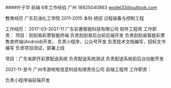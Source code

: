 ####叶子华
前端 6年工作经验 广州
18825040863 wodel33@outlook.com

教育经历
广东石油化工学院 2011-2015
本科 统招 过程装备与控制工程 


工作经历： 
2017-03-2021-11
广东彩惠智能科技有限公司    软件工程师
工作职责：
项目：刮刮易彩票智能终端
负责刮刮易后台前后端开发
负责刮刮易智能彩票售卖终端(Android)开发，
负责小程序，公众号开发
负责技术文档编写，招标文书编写
负责项目测试，部署上线

项目：广东省即开彩票配送系统
负责配送系统测试
负责配送系统前后台功能开发


2021-11-至今
广州市游啦啦信息科技有限责任公司    前端工程师
工作职责：

负责小程序端前端开发